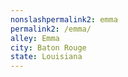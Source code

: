 ```yaml
---
﻿nonslashpermalink2: emma
permalink2: /emma/
alley: Emma
city: Baton Rouge
state: Louisiana
---
```

